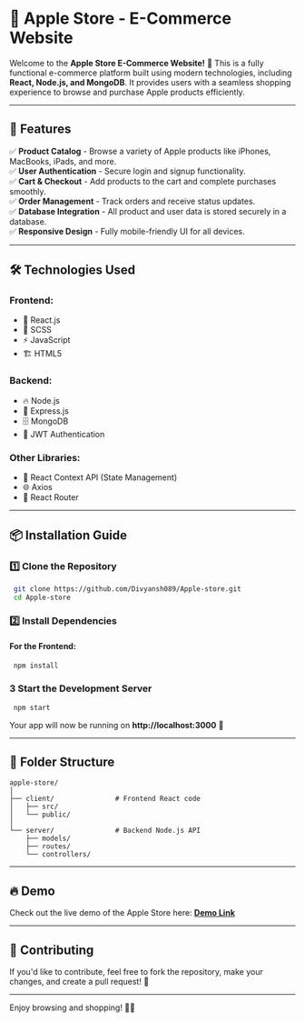 # 🍏 Apple Store - E-Commerce Website

Welcome to the **Apple Store E-Commerce Website!** 🎉 This is a fully functional e-commerce platform built using modern technologies, including **React, Node.js, and MongoDB**. It provides users with a seamless shopping experience to browse and purchase Apple products efficiently.

---

## 🌟 Features

✅ **Product Catalog** - Browse a variety of Apple products like iPhones, MacBooks, iPads, and more.  
✅ **User Authentication** - Secure login and signup functionality.  
✅ **Cart & Checkout** - Add products to the cart and complete purchases smoothly.  
✅ **Order Management** - Track orders and receive status updates.  
✅ **Database Integration** - All product and user data is stored securely in a database.  
✅ **Responsive Design** - Fully mobile-friendly UI for all devices.  

---

## 🛠️ Technologies Used

### **Frontend**:
- 🚀 React.js
- 🎨 SCSS
- ⚡ JavaScript
- 🏗️ HTML5

### **Backend**:
- 🔥 Node.js
- 🔌 Express.js
- 🗄️ MongoDB
- 🔐 JWT Authentication

### **Other Libraries**:
- 🔄 React Context API (State Management)
- 🌐 Axios
- 🚏 React Router

---

## 📦 Installation Guide

### **1️⃣ Clone the Repository**
```bash
 git clone https://github.com/Divyansh089/Apple-store.git
 cd Apple-store
```

### **2️⃣ Install Dependencies**
#### For the Frontend:
```bash
 npm install
```
### **3 Start the Development Server**
```bash
 npm start
```
Your app will now be running on **http://localhost:3000** 🚀

---

## 📂 Folder Structure
```
apple-store/
│
├── client/               # Frontend React code
│   ├── src/
│   └── public/
│
└── server/               # Backend Node.js API
    ├── models/
    ├── routes/
    └── controllers/
```

---

## 🔥 Demo
Check out the live demo of the Apple Store here: **[Demo Link](https://apple-store-ten-chi.vercel.app/)**

---

## 🤝 Contributing
If you'd like to contribute, feel free to fork the repository, make your changes, and create a pull request! 🙌

---

Enjoy browsing and shopping! 🍏🚀

